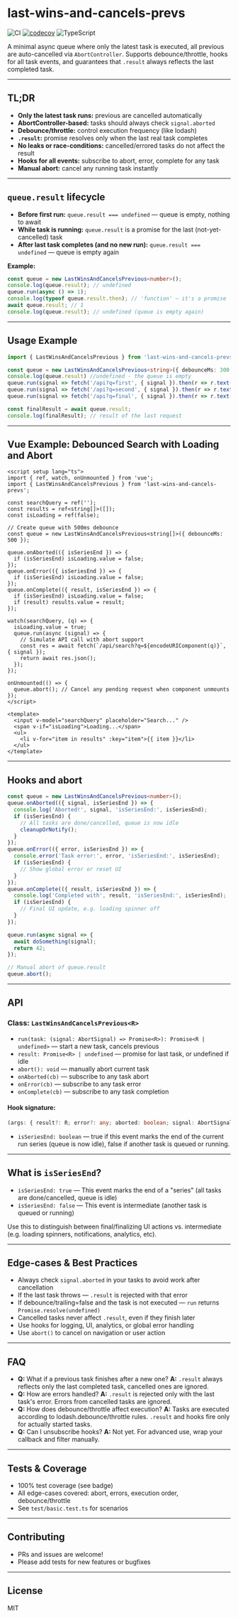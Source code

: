 # last-wins-and-cancels-prevs

![CI](https://github.com/avfirsov/last-wins-and-cancels-prevs/actions/workflows/ci.yml/badge.svg)
[![codecov](https://codecov.io/gh/avfirsov/last-wins-and-cancels-prevs/branch/main/graph/badge.svg)](https://codecov.io/gh/avfirsov/last-wins-and-cancels-prevs)
![TypeScript](https://img.shields.io/badge/types-100%25%20strict-blue?style=flat-square&logo=typescript)

A minimal async queue where only the latest task is executed, all previous are auto-cancelled via `AbortController`. Supports debounce/throttle, hooks for all task events, and guarantees that `.result` always reflects the last completed task.

---

## TL;DR
- **Only the latest task runs:** previous are cancelled automatically
- **AbortController-based:** tasks should always check `signal.aborted`
- **Debounce/throttle:** control execution frequency (like lodash)
- **`.result`:** promise resolves only when the last real task completes
- **No leaks or race-conditions:** cancelled/errored tasks do not affect the result
- **Hooks for all events:** subscribe to abort, error, complete for any task
- **Manual abort:** cancel any running task instantly

---

## `queue.result` lifecycle

- **Before first run:** `queue.result === undefined` — queue is empty, nothing to await
- **While task is running:** `queue.result` is a promise for the last (not-yet-cancelled) task
- **After last task completes (and no new run):** `queue.result === undefined` — queue is empty again

**Example:**
```ts
const queue = new LastWinsAndCancelsPrevious<number>();
console.log(queue.result); // undefined
queue.run(async () => 1);
console.log(typeof queue.result.then); // 'function' — it's a promise
await queue.result; // 1
console.log(queue.result); // undefined (queue is empty again)
```

---

## Usage Example

```ts
import { LastWinsAndCancelsPrevious } from 'last-wins-and-cancels-prevs';

const queue = new LastWinsAndCancelsPrevious<string>({ debounceMs: 300 });
console.log(queue.result) //undefined - the queue is empty
queue.run(signal => fetch('/api?q=first', { signal }).then(r => r.text()));
queue.run(signal => fetch('/api?q=second', { signal }).then(r => r.text()));
queue.run(signal => fetch('/api?q=final', { signal }).then(r => r.text()));

const finalResult = await queue.result;
console.log(finalResult); // result of the last request
```

---

## Vue Example: Debounced Search with Loading and Abort

```vue
<script setup lang="ts">
import { ref, watch, onUnmounted } from 'vue';
import { LastWinsAndCancelsPrevious } from 'last-wins-and-cancels-prevs';

const searchQuery = ref('');
const results = ref<string[]>([]);
const isLoading = ref(false);

// Create queue with 500ms debounce
const queue = new LastWinsAndCancelsPrevious<string[]>({ debounceMs: 500 });

queue.onAborted(({ isSeriesEnd }) => {
  if (isSeriesEnd) isLoading.value = false;
});
queue.onError(({ isSeriesEnd }) => {
  if (isSeriesEnd) isLoading.value = false;
});
queue.onComplete(({ result, isSeriesEnd }) => {
  if (isSeriesEnd) isLoading.value = false;
  if (result) results.value = result;
});

watch(searchQuery, (q) => {
  isLoading.value = true;
  queue.run(async (signal) => {
    // Simulate API call with abort support
    const res = await fetch(`/api/search?q=${encodeURIComponent(q)}`, { signal });
    return await res.json();
  });
});

onUnmounted(() => {
  queue.abort(); // Cancel any pending request when component unmounts
});
</script>

<template>
  <input v-model="searchQuery" placeholder="Search..." />
  <span v-if="isLoading">Loading...</span>
  <ul>
    <li v-for="item in results" :key="item">{{ item }}</li>
  </ul>
</template>
```

---

## Hooks and abort

```ts
const queue = new LastWinsAndCancelsPrevious<number>();
queue.onAborted(({ signal, isSeriesEnd }) => {
  console.log('Aborted!', signal, 'isSeriesEnd:', isSeriesEnd);
  if (isSeriesEnd) {
    // All tasks are done/cancelled, queue is now idle
    cleanupOrNotify();
  }
});
queue.onError(({ error, isSeriesEnd }) => {
  console.error('Task error:', error, 'isSeriesEnd:', isSeriesEnd);
  if (isSeriesEnd) {
    // Show global error or reset UI
  }
});
queue.onComplete(({ result, isSeriesEnd }) => {
  console.log('Completed with', result, 'isSeriesEnd:', isSeriesEnd);
  if (isSeriesEnd) {
    // Final UI update, e.g. loading spinner off
  }
});

queue.run(async signal => {
  await doSomething(signal);
  return 42;
});

// Manual abort of queue.result 
queue.abort();
```

---

## API

### Class: `LastWinsAndCancelsPrevious<R>`

- `run(task: (signal: AbortSignal) => Promise<R>): Promise<R | undefined>` — start a new task, cancels previous
- `result: Promise<R> | undefined` — promise for last task, or undefined if idle
- `abort(): void` — manually abort current task
- `onAborted(cb)` — subscribe to any task abort
- `onError(cb)` — subscribe to any task error
- `onComplete(cb)` — subscribe to any task completion

#### Hook signature:
```ts
(args: { result?: R; error?: any; aborted: boolean; signal: AbortSignal; isSeriesEnd: boolean }) => void
```
- `isSeriesEnd: boolean` — true if this event marks the end of the current run series (queue is now idle), false if another task is queued or running.

---

## What is `isSeriesEnd`?

- `isSeriesEnd: true` — This event marks the end of a "series" (all tasks are done/cancelled, queue is idle)
- `isSeriesEnd: false` — This event is intermediate (another task is queued or running)

Use this to distinguish between final/finalizing UI actions vs. intermediate (e.g. loading spinners, notifications, analytics, etc).

---

## Edge-cases & Best Practices

- Always check `signal.aborted` in your tasks to avoid work after cancellation
- If the last task throws — `.result` is rejected with that error
- If debounce/trailing=false and the task is not executed — `run` returns `Promise.resolve(undefined)`
- Cancelled tasks never affect `.result`, even if they finish later
- Use hooks for logging, UI, analytics, or global error handling
- Use `abort()` to cancel on navigation or user action

---

## FAQ

- **Q:** What if a previous task finishes after a new one?
  **A:** `.result` always reflects only the last completed task, cancelled ones are ignored.
- **Q:** How are errors handled?
  **A:** `.result` is rejected only with the last task's error. Errors from cancelled tasks are ignored.
- **Q:** How does debounce/throttle affect execution?
  **A:** Tasks are executed according to lodash.debounce/throttle rules. `.result` and hooks fire only for actually started tasks.
- **Q:** Can I unsubscribe hooks?
  **A:** Not yet. For advanced use, wrap your callback and filter manually.

---

## Tests & Coverage

- 100% test coverage (see badge)
- All edge-cases covered: abort, errors, execution order, debounce/throttle
- See `test/basic.test.ts` for scenarios

---

## Contributing

- PRs and issues are welcome!
- Please add tests for new features or bugfixes

---

## License
MIT